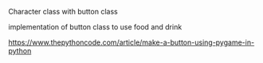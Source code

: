 Character class with button class

implementation of button class to use food and drink

https://www.thepythoncode.com/article/make-a-button-using-pygame-in-python  